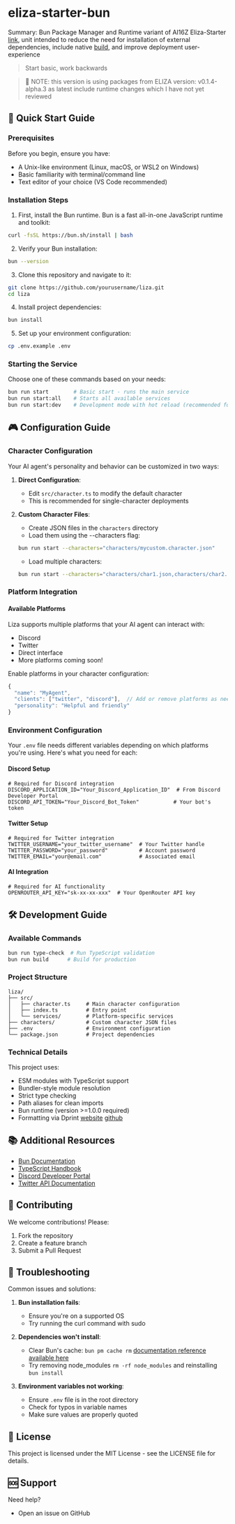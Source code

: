 # eliza-starter-bun

Summary: Bun Package Manager and Runtime variant of AI16Z Eliza-Starter [link](https://github.com/elizaOS/eliza-starter), unit intended to reduce the need for installation of external dependencies, include native [build](https://bun.sh/docs/bundler), and improve deployment user-experience

> Start basic, work backwards

> 🚨 NOTE: this version is using packages from ELIZA version: v0.1.4-alpha.3 as latest include runtime changes which I have not yet reviewed

## 🚀 Quick Start Guide

### Prerequisites

Before you begin, ensure you have:

- A Unix-like environment (Linux, macOS, or WSL2 on Windows)
- Basic familiarity with terminal/command line
- Text editor of your choice (VS Code recommended)

### Installation Steps

1. First, install the Bun runtime. Bun is a fast all-in-one JavaScript runtime and toolkit:

```sh
curl -fsSL https://bun.sh/install | bash
```

2. Verify your Bun installation:

```sh
bun --version
```

3. Clone this repository and navigate to it:

```sh
git clone https://github.com/yourusername/liza.git
cd liza
```

4. Install project dependencies:

```sh
bun install
```

5. Set up your environment configuration:

```sh
cp .env.example .env
```

### Starting the Service

Choose one of these commands based on your needs:

```sh
bun run start        # Basic start - runs the main service
bun run start:all    # Starts all available services
bun run start:dev    # Development mode with hot reload (recommended for development)
```

## 🎮 Configuration Guide

### Character Configuration

Your AI agent's personality and behavior can be customized in two ways:

1. **Direct Configuration**:
   - Edit `src/character.ts` to modify the default character
   - This is recommended for single-character deployments

2. **Custom Character Files**:
   - Create JSON files in the `characters` directory
   - Load them using the --characters flag:
   ```sh
   bun run start --characters="characters/mycustom.character.json"
   ```
   - Load multiple characters:
   ```sh
   bun run start --characters="characters/char1.json,characters/char2.json"
   ```

### Platform Integration

#### Available Platforms

Liza supports multiple platforms that your AI agent can interact with:

- Discord
- Twitter
- Direct interface
- More platforms coming soon!

Enable platforms in your character configuration:

```typescript
{
  "name": "MyAgent",
  "clients": ["twitter", "discord"],  // Add or remove platforms as needed
  "personality": "Helpful and friendly"
}
```

### Environment Configuration

Your `.env` file needs different variables depending on which platforms you're using. Here's what you need for each:

#### Discord Setup

```env
# Required for Discord integration
DISCORD_APPLICATION_ID="Your_Discord_Application_ID"  # From Discord Developer Portal
DISCORD_API_TOKEN="Your_Discord_Bot_Token"           # Your bot's token
```

#### Twitter Setup

```env
# Required for Twitter integration
TWITTER_USERNAME="your_twitter_username"  # Your Twitter handle
TWITTER_PASSWORD="your_password"          # Account password
TWITTER_EMAIL="your@email.com"            # Associated email
```

#### AI Integration

```env
# Required for AI functionality
OPENROUTER_API_KEY="sk-xx-xx-xxx"  # Your OpenRouter API key
```

## 🛠 Development Guide

### Available Commands

```sh
bun run type-check  # Run TypeScript validation
bun run build      # Build for production
```

### Project Structure

```
liza/
├── src/
│   ├── character.ts     # Main character configuration
│   ├── index.ts         # Entry point
│   └── services/        # Platform-specific services
├── characters/          # Custom character JSON files
├── .env                 # Environment configuration
└── package.json         # Project dependencies
```

### Technical Details

This project uses:

- ESM modules with TypeScript support
- Bundler-style module resolution
- Strict type checking
- Path aliases for clean imports
- Bun runtime (version >=1.0.0 required)
- Formatting via Dprint [website](https://dprint.dev/) [github](https://github.com/dprint/dprint)

## 📚 Additional Resources

- [Bun Documentation](https://bun.sh/docs)
- [TypeScript Handbook](https://www.typescriptlang.org/docs/)
- [Discord Developer Portal](https://discord.com/developers/docs)
- [Twitter API Documentation](https://developer.twitter.com/en/docs)

## 🤝 Contributing

We welcome contributions! Please:

1. Fork the repository
2. Create a feature branch
3. Submit a Pull Request

## 🐛 Troubleshooting

Common issues and solutions:

1. **Bun installation fails**:
   - Ensure you're on a supported OS
   - Try running the curl command with sudo

2. **Dependencies won't install**:
   - Clear Bun's cache: `bun pm cache rm` [documentation reference available here](https://bun.sh/docs/cli/pm)
   - Try removing node_modules `rm -rf node_modules` and reinstalling `bun install`

3. **Environment variables not working**:
   - Ensure `.env` file is in the root directory
   - Check for typos in variable names
   - Make sure values are properly quoted

## 📝 License

This project is licensed under the MIT License - see the LICENSE file for details.

## 🆘 Support

Need help?

- Open an issue on GitHub
